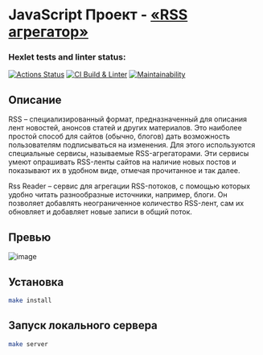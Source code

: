 # JavaScript Проект - [«RSS агрегатор»](https://frontend-project-lvl3-steel-eta.vercel.app/)

### Hexlet tests and linter status:
[![Actions Status](https://github.com/Voyager101pw/frontend-project-lvl3/workflows/hexlet-check/badge.svg)](https://github.com/Voyager101pw/frontend-project-lvl3/actions)
[![CI Build & Linter](https://github.com/Voyager101pw/frontend-project-lvl3/actions/workflows/nodejs.yml/badge.svg)](https://github.com/Voyager101pw/frontend-project-lvl3/actions/workflows/nodejs.yml)
[![Maintainability](https://api.codeclimate.com/v1/badges/5940c09d1a7fb1d846fd/maintainability)](https://codeclimate.com/github/Voyager101pw/frontend-project-lvl3/maintainability)
  
## Описание
RSS – специализированный формат, предназначенный для описания лент новостей, анонсов статей и других материалов. Это наиболее простой способ для сайтов (обычно, блогов) дать возможность пользователям подписываться на изменения. Для этого используются специальные сервисы, называемые RSS-агрегаторами. Эти сервисы умеют опрашивать RSS-ленты сайтов на наличие новых постов и показывают их в удобном виде, отмечая прочитанное и так далее.

Rss Reader – сервис для агрегации RSS-потоков, с помощью которых удобно читать разнообразные источники, например, блоги. Он позволяет добавлять неограниченное количество RSS-лент, сам их обновляет и добавляет новые записи в общий поток.

## Превью
![image](https://user-images.githubusercontent.com/78823465/166804244-2e0777eb-bcfd-4d98-a0be-4d01daf251ae.gif)

## Установка

```sh
make install
```

## Запуск локального сервера

```sh
make server
```
